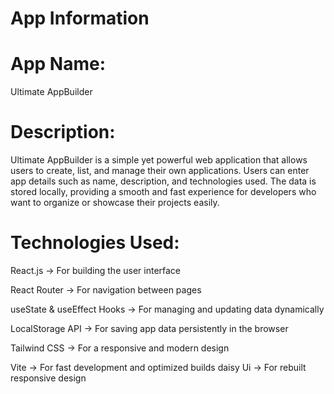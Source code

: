 # App Information

# App Name:

Ultimate AppBuilder

# Description:

Ultimate AppBuilder is a simple yet powerful web application that allows users to create, list, and manage their own applications. Users can enter app details such as name, description, and technologies used. The data is stored locally, providing a smooth and fast experience for developers who want to organize or showcase their projects easily.

# Technologies Used:

React.js → For building the user interface

React Router → For navigation between pages

useState & useEffect Hooks → For managing and updating data dynamically

LocalStorage API → For saving app data persistently in the browser

Tailwind CSS → For a responsive and modern design

Vite → For fast development and optimized builds
daisy Ui → For rebuilt responsive design
